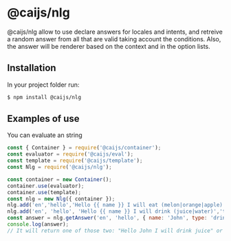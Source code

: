 # @caijs/nlg

@caijs/nlg allow to use declare answers for locales and intents, and retreive a random answer from all that are valid taking account the conditions.
Also, the answer will be renderer based on the context and in the option lists.

## Installation

In your project folder run:

```bash
$ npm install @caijs/nlg
```

## Examples of use

You can evaluate an string

```javascript
const { Container } = require('@caijs/container');
const evaluator = require('@caijs/eval');
const template = require('@caijs/template');
const Nlg = require('@caijs/nlg');

const container = new Container();
container.use(evaluator);
container.use(template);
const nlg = new Nlg({ container });
nlg.add('en','hello','Hello {{ name }} I will eat (melon|orange|apple)', 'type === "eat"');
nlg.add('en', 'hello', 'Hello {{ name }} I will drink (juice|water)','type === "drink"');
const answer = nlg.getAnswer('en', 'hello', { name: 'John', type: 'drink' });
console.log(answer); 
// It will return one of those two: "Hello John I will drink juice" or "Hello John I will drink water"
```
